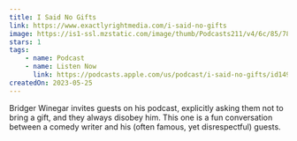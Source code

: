 ```yaml
---
title: I Said No Gifts
link: https://www.exactlyrightmedia.com/i-said-no-gifts
image: https://is1-ssl.mzstatic.com/image/thumb/Podcasts211/v4/6c/85/78/6c85788d-41f5-f5ad-b91e-5f299e509379/mza_17409142485038211780.jpg/600x600bb.jpg
stars: 1
tags:
    - name: Podcast
    - name: Listen Now
      link: https://podcasts.apple.com/us/podcast/i-said-no-gifts/id1499562159
createdOn: 2023-05-25
---
```


Bridger Winegar invites guests on his podcast, explicitly asking them not to bring a gift, and they
always disobey him. This one is a fun conversation between a comedy writer and his (often famous,
yet disrespectful) guests.
